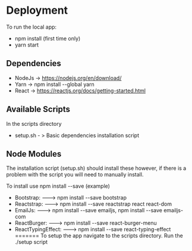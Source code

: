 # Deployment
To run the local app:
* npm install (first time only)
* yarn start

##  Dependencies
* NodeJs -> https://nodejs.org/en/download/
* Yarn -> npm install --global yarn
* React -> https://reactjs.org/docs/getting-started.html


## Available Scripts

In the scripts directory
* setup.sh    - > Basic dependencies installation script

## Node Modules
The installation script (setup.sh) should install these however, if there is
a problem with the script you will need to manually install.

To install use npm install --save (example)
* Bootstrap: ---> npm install --save bootstrap
* Reactstrap: ---> npm install --save reactstrap react react-dom
* EmailJs: ---> npm install --save emailjs, npm install --save emailjs-com
* ReactBurger: ---> npm install --save react-burger-menu
* ReactTypingEffect: ---> npm install --save react-typing-effect           
=======
To setup the app navigate to the scripts directory.
Run the ./setup script
